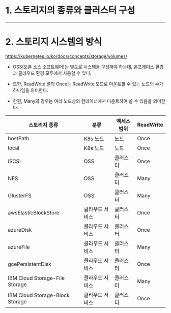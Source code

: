 
# 1. 스토리지의 종류와 클러스터 구성



----

# 2. 스토리지 시스템의 방식

https://kubernetes.io/ko/docs/concepts/storage/volumes/

+ OSS(오픈 소스 소프트웨어)는 별도로 시스템을 구성해야 하는데, 온프레미스 환경과 클라우드 환경 모두에서 사용할 수 있다.

+ 또한, ReadWrite 열의 Once는 ReadWrite 모드로 마운트할 수 있는 노드의 수가 하나임을 의미한다.

+ 한편, Many의 경우는 여러 노드상의 컨테이너에서 마운트하여 쓸 수 있음을 의미한다.

|스토리지 종류|분류|액세스 범위|ReadWrite|
|------|---|---|---|
|hostPath|K8s 노드|노드|Once|
|local|K8s 노드|노드|Once|
|iSCSI|OSS|클러스터|Once|
|NFS|OSS|클러스터|Many|
|GlusterFS|OSS|클러스터|Many|
|awsElasticBlockStore|클라우드 서비스|클러스터|Once|
|azureDisk|클라우드 서비스|클러스터|Once|
|azureFile|클라우드 서비스|클러스터|Many|
|gcePersistentDisk|클라우드 서비스|클러스터|Once|
|IBM Cloud Storage-File Storage|클라우드 서비스|클러스터|Many|
|IBM Cloud Storage-Block Storage|클라우드 서비스|클러스터|Once|